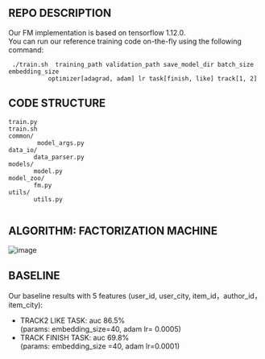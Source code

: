 REPO DESCRIPTION
-------  
Our FM implementation is based on tensorflow 1.12.0.  
You can run our reference training code on-the-fly using the following command:  

<pre><code> ./train.sh  training_path validation_path save_model_dir batch_size embedding_size   
&nbsp; &nbsp;&nbsp;  &nbsp; &nbsp;  optimizer[adagrad, adam] lr task[finish, like] track[1, 2]  </code></pre>
 
CODE STRUCTURE
--------------  

<pre><code>train.py  
train.sh  
common/  
  &nbsp; &nbsp; &nbsp; model_args.py  
data_io/  
 &nbsp; &nbsp; &nbsp; data_parser.py  
models/  
 &nbsp; &nbsp;&nbsp;  model.py  
model_zoo/  
 &nbsp; &nbsp; &nbsp; fm.py  
utils/  
 &nbsp; &nbsp; &nbsp; utils.py
 </code></pre>


ALGORITHM: FACTORIZATION MACHINE
--------------------------------

![image](https://github.com/challenge-ICME2019-Bytedance/Bytedance_ICME_challenge/raw/master/images/fm.jpg)

BASELINE
-------  
Our baseline results with 5 features (user_id, user_city, item_id，author_id，item_city):   

  * TRACK2 LIKE TASK: auc 86.5%   
    (params: embedding_size=40, adam lr= 0.0005)  
  * TRACK FINISH TASK: auc 69.8%  
    (params: embedding_size =40, adam lr=0.0001)



